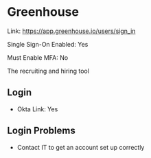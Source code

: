 # Greenhouse

Link: https://app.greenhouse.io/users/sign_in

Single Sign-On Enabled: Yes

Must Enable MFA: No

The recruiting and hiring tool

## Login

- Okta Link: Yes

## Login Problems

- Contact IT to get an account set up correctly
